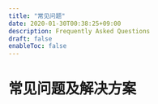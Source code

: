 ```yaml
---
title: "常见问题"
date: 2020-01-30T00:38:25+09:00
description: Frequently Asked Questions
draft: false
enableToc: false
---
```


# 常见问题及解决方案